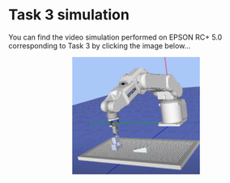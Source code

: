 # Task 3 simulation 
You can find the video simulation performed on EPSON RC+ 5.0 corresponding to Task 3 by clicking the image below...
<div align="center">
  <a href="https://youtu.be/UD5iEMo3JDA?si=5Z6U7eprpQfg-_k3">
    <img src="https://raw.githubusercontent.com/MiguelGaona-sys/Final-project-introduction-to-robotics/main/Introduction%20To%20Robotics%20Tutorial/PNGs/Task3_Simu.png" alt="Task 3" style="width:50%; max-width:300px;">
  </a>
</div>